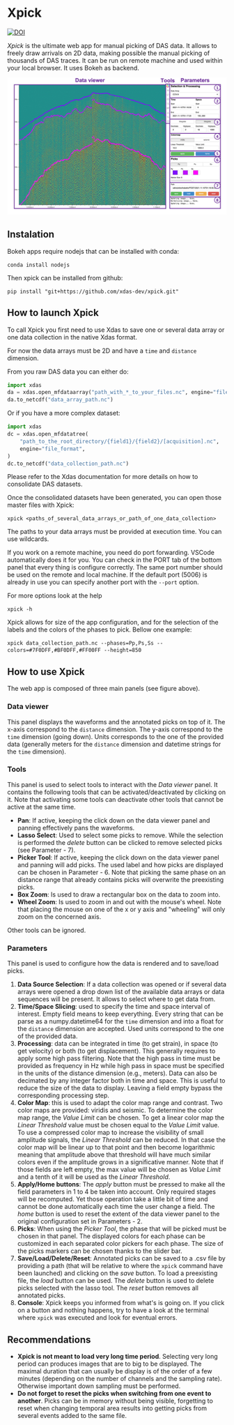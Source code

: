 # Xpick

[![DOI](https://zenodo.org/badge/744528873.svg)](https://zenodo.org/doi/10.5281/zenodo.10678341)

*Xpick* is the ultimate web app for manual picking of DAS data. It allows to freely draw arrivals on 2D data, making possible the manual picking of thousands of DAS traces. It can be run on remote machine and used within your local browser. It uses Bokeh as backend.

![](xpick.jpg)


## Instalation

Bokeh apps require nodejs that can be installed with conda:

```
conda install nodejs
```

Then xpick can be installed from github:

```
pip install "git+https://github.com/xdas-dev/xpick.git"
```

## How to launch Xpick

To call Xpick you first need to use Xdas to save one or several data array or one data collection in the native Xdas format. 

For now the data arrays must be 2D and have a `time` and `distance` dimension. 

From you raw DAS data you can either do:

```python
import xdas
da = xdas.open_mfdataarray("path_with_*_to_your_files.nc", engine="file_format")
da.to_netcdf("data_array_path.nc")
```

Or if you have a more complex dataset:

```python
import xdas
dc = xdas.open_mfdatatree(
    "path_to_the_root_directory/{field1}/{field2}/[acquisition].nc", 
    engine="file_format",
)
dc.to_netcdf("data_collection_path.nc")
```

Please refer to the Xdas documentation for more details on how to consolidate DAS datasets.

Once the consolidated datasets have been generated, you can open those master files with Xpick:

```
xpick <paths_of_several_data_arrays_or_path_of_one_data_collection>
```

The paths to your data arrays must be provided at execution time. You can use wildcards.

If you work on a remote machine, you need do port forwarding. VSCode automatically does it for you. You can check in the PORT tab of the bottom panel that every thing is configure correctly. The same port number should be used on the remote and local machine. If the default port (5006) is already in use you can specify another port with the `--port` option.

For more options look at the help

```
xpick -h
```

Xpick allows for size of the app configuration, and for the selection of the labels and the colors of the phases to pick. Bellow one example:

```
xpick data_collection_path.nc --phases=Pp,Ps,Ss --colors=#7F0DFF,#BF0DFF,#FF00FF --height=850
```

## How to use Xpick

The web app is composed of three main panels (see figure above). 

### Data viewer

This panel displays the waveforms and the annotated picks on top of it. The x-axis correspond to the `distance` dimension. The y-axis correspond to the `time` dimension (going down). Units corresponds to the one of the provided data (generally meters for the `distance` dimension and datetime strings for the `time` dimension). 

### Tools

This panel is used to select tools to interact with the *Data viewer* panel. It contains the following tools that can be activated/deactivated by clicking on it. Note that activating some tools can deactivate other tools that cannot be active at the same time. 

- **Pan**: If active, keeping the click down on the data viewer panel and panning effectively pans the waveforms.
- **Lasso Select**: Used to select some picks to remove. While the selection is performed the *delete* button can be clicked to remove selected picks (see Parameter - 7).
- **Picker Tool**:  If active, keeping the click down on the data viewer panel and panning will add picks. The used label and how picks are displayed can be chosen in Parameter - 6. Note that picking the same phase on an distance range that already contains picks will overwrite the preexisting picks. 
- **Box Zoom**: Is used to draw a rectangular box on the data to zoom into.
- **Wheel Zoom**: Is used to zoom in and out with the mouse's wheel. Note that placing the mouse on one of the x or y axis and "wheeling" will only zoom on the concerned axis.

Other tools can be ignored.

### Parameters

This panel is used to configure how the data is rendered and to save/load picks.

1. **Data Source Selection**: If a data collection was opened or if several data arrays were opened a drop down list of the available data arrays or data sequences will be present. It allows to select where to get data from.
2. **Time/Space Slicing**: used to specify the time and space interval of interest. Empty field means to keep everything. Every string that can be parse as a numpy.datetime64 for the `time` dimension and into a float for the `distance` dimension are accepted. Used units correspond to the one of the provided data.
3. **Processing**: data can be integrated in time (to get strain), in space (to get velocity) or both (to get displacement). This generally requires to apply some high pass filtering. Note that the high pass in time must be provided as frequency in Hz while high pass in space must be specified in the units of the distance dimension (e.g., meters). Data can also be decimated by any integer factor both in time and space. This is useful to reduce the size of the data to display. Leaving a field empty bypass the corresponding processing step.
4. **Color Map**: this is used to adapt the color map range and contrast. Two color maps are provided: viridis and seismic. To determine the color map range, the *Value Limit* can be chosen. To get a linear color map the *Linear Threshold* value must be chosen equal to the *Value Limit* value. To use a compressed color map to increase the visibility of small amplitude signals, the *Linear Threshold* can be reduced. In that case the color map will be linear up to that point and then become logarithmic meaning that amplitude above that threshold will have much similar colors even if the amplitude grows in a significative manner. Note that if those fields are left empty, the max value will be chosen as *Value Limit* and a tenth of it will be used as the *Linear Threshold*. 
5. **Apply/Home buttons**: The *apply* button must be pressed to make all the field parameters in 1 to 4 be taken into account. Only required stages will be recomputed. Yet those operation take a little bit of time and cannot be done automatically each time the user change a field. The *home* button is used to reset the extent of the data viewer panel to the original configuration set in Parameters - 2.
6. **Picks**: When using the *Picker Tool*, the phase that will be picked must be chosen in that panel. The displayed colors for each phase can be customized in each separated color pickers for each phase. The size of the picks markers can be chosen thanks to the slider bar.
7. **Save/Load/Delete/Reset**: Annotated picks can be saved to a .csv file by providing a path (that will be relative to where the `xpick` command have been launched) and clicking on the *save* button. To load a preexisting file, the *load* button can be used. The *delete* button is used to delete picks selected with the lasso tool. The *reset* button removes all annotated picks. 
8. **Console**: Xpick keeps you informed from what's is going on. If you click on a button and nothing happens, try to have a look at the terminal where `xpick` was executed and look for eventual errors.

## Recommendations

- **Xpick is not meant to load very long time period**. Selecting very long period can produces images that are to big to be displayed. The maximal duration that can usually be display is of the order of a few minutes (depending on the number of channels and the sampling rate). Otherwise important down sampling must be performed.
- **Do not forget to reset the picks when switching from one event to another**. Picks can be in memory without being visible, forgetting to reset when changing temporal area results into getting picks from several events added to the same file. 
